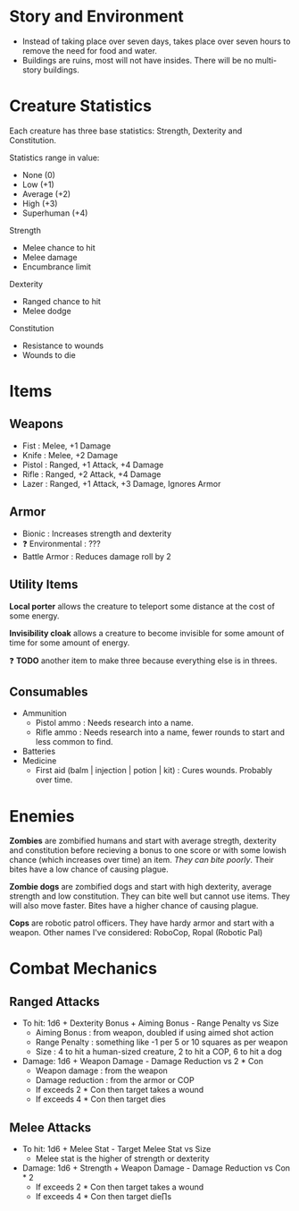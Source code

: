 Story and Environment
=====================

- Instead of taking place over seven days, takes place over seven hours to
  remove the need for food and water.
- Buildings are ruins, most will not have insides. There will be no multi-story
  buildings.

Creature Statistics
===================

Each creature has three base statistics: Strength, Dexterity and Constitution.

Statistics range in value:
  - None (0)
  - Low (+1)
  - Average (+2)
  - High (+3)
  - Superhuman (+4)

Strength
  - Melee chance to hit
  - Melee damage
  - Encumbrance limit

Dexterity
  - Ranged chance to hit
  - Melee dodge

Constitution
  - Resistance to wounds
  - Wounds to die

Items
=====

Weapons
-------
- Fist : Melee, +1 Damage
- Knife : Melee, +2 Damage
- Pistol : Ranged, +1 Attack, +4 Damage
- Rifle : Ranged, +2 Attack, +4 Damage
- Lazer : Ranged, +1 Attack, +3 Damage, Ignores Armor

Armor
-----
- Bionic : Increases strength and dexterity
- :question: Environmental : ???
- Battle Armor : Reduces damage roll by 2

Utility Items
-------------

**Local porter** allows the creature to teleport some distance at the cost of
some energy.

**Invisibility cloak** allows a creature to become invisible for some amount of
time for some amount of energy.

:question: **TODO** another item to make three because everything else is in
threes.

Consumables
-----------
- Ammunition
  - Pistol ammo : Needs research into a name.
  - Rifle ammo : Needs research into a name, fewer rounds to start and less
    common to find.
- Batteries
- Medicine
  - First aid (balm | injection | potion | kit) : Cures wounds. Probably over
    time.

Enemies
=======

**Zombies** are zombified humans and start with average stregth, dexterity and
constitution before recieving a bonus to one score or with some lowish chance
(which increases over time) an item. *They can bite poorly*. Their bites have a
low chance of causing plague.

**Zombie dogs** are zombified dogs and start with high dexterity, average
strength and low constitution. They can bite well but cannot use items. They
will also move faster. Bites have a higher chance of causing plague.

**Cops** are robotic patrol officers. They have hardy armor and start with a
weapon. Other names I've considered: RoboCop, Ropal (Robotic Pal)

Combat Mechanics
================

Ranged Attacks
--------------
- To hit: 1d6 + Dexterity Bonus + Aiming Bonus - Range Penalty vs Size
  - Aiming Bonus : from weapon, doubled if using aimed shot action
  - Range Penalty : something like -1 per 5 or 10 squares as per weapon
  - Size : 4 to hit a human-sized creature, 2 to hit a COP, 6 to hit a dog
- Damage: 1d6 + Weapon Damage - Damage Reduction vs 2 * Con
  - Weapon damage : from the weapon
  - Damage reduction : from the armor or COP
  - If exceeds 2 * Con then target takes a wound
  - If exceeds 4 * Con then target dies

Melee Attacks
-------------
- To hit: 1d6 + Melee Stat - Target Melee Stat vs Size
  - Melee stat is the higher of strength or dexterity
- Damage: 1d6 + Strength + Weapon Damage - Damage Reduction vs Con * 2
  - If exceeds 2 * Con then target takes a wound
  - If exceeds 4 * Con then target die∏s